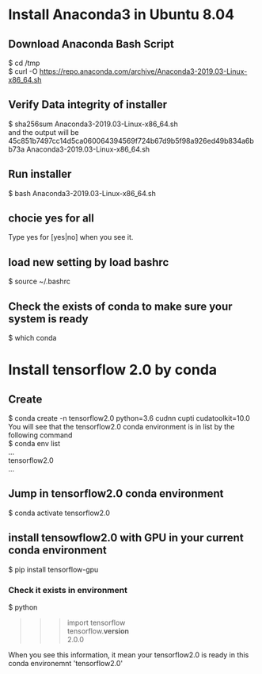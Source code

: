 # Install Anaconda3 in Ubuntu 8.04   
## Download Anaconda Bash Script
$ cd /tmp  
$ curl -O https://repo.anaconda.com/archive/Anaconda3-2019.03-Linux-x86_64.sh  
## Verify Data integrity of installer  
$ sha256sum Anaconda3-2019.03-Linux-x86_64.sh  
and the output will be   
45c851b7497cc14d5ca060064394569f724b67d9b5f98a926ed49b834a6bb73a  Anaconda3-2019.03-Linux-x86_64.sh  
## Run installer
$ bash Anaconda3-2019.03-Linux-x86_64.sh    
## chocie yes for all  
Type yes for [yes|no] when you see it.  
## load new setting by load bashrc  
$ source ~/.bashrc  
## Check the exists of conda to make sure your system is ready 
$ which conda  

# Install tensorflow 2.0 by conda  
## Create 
$ conda create -n tensorflow2.0 python=3.6 cudnn cupti cudatoolkit=10.0    
You will see that the tensorflow2.0 conda environment is in list by the following command   
$ conda env list   
...  
tensorflow2.0  
...  
  
## Jump in tensorflow2.0 conda environment 
$ conda activate tensorflow2.0  
   
## install tensowflow2.0 with GPU in your current conda environment  
$ pip install tensorflow-gpu  

### Check it exists in environment 
$ python   
>>> import tensorflow  
>>> tensorflow.__version__  
2.0.0  
  
When you see this information, it mean your tensorflow2.0 is ready in this conda environemnt 'tensorflow2.0'  
